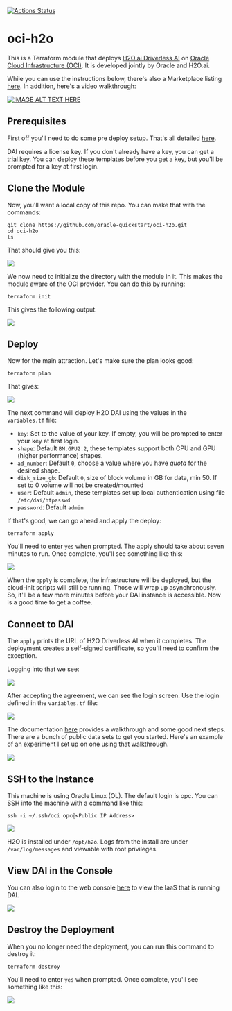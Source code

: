 [![Actions Status](https://github.com/oci-quickstart/oci-h2o/workflows/OCI-Marketplace/badge.svg)](https://github.com/oci-quickstart/oci-h2o/actions)

# oci-h2o

This is a Terraform module that deploys [H2O.ai Driverless AI](https://www.h2o.ai/products/) on [Oracle Cloud Infrastructure (OCI)](https://cloud.oracle.com/en_US/cloud-infrastructure).  It is developed jointly by Oracle and H2O.ai.

While you can use the instructions below, there's also a Marketplace listing [here](https://cloudmarketplace.oracle.com/marketplace/en_US/listing/59502906).  In addition, here's a video walkthrough:

[![IMAGE ALT TEXT HERE](https://img.youtube.com/vi/wFhR3gip4ko/0.jpg)](https://www.youtube.com/watch?v=wFhR3gip4ko)

## Prerequisites
First off you'll need to do some pre deploy setup.  That's all detailed [here](https://github.com/oracle/oci-quickstart-prerequisites).

DAI requires a license key. If you don't already have a key, you can get a [trial key](https://www.h2o.ai/try-driverless-ai/). You can deploy these templates before you get a key, but you'll be prompted for a key at first login.

## Clone the Module
Now, you'll want a local copy of this repo. You can make that with the commands:

    git clone https://github.com/oracle-quickstart/oci-h2o.git
    cd oci-h2o
    ls

That should give you this:

![](./images/01%20-%20git%20clone.png)

We now need to initialize the directory with the module in it.  This makes the module aware of the OCI provider.  You can do this by running:

    terraform init

This gives the following output:

![](./images/02%20-%20terraform%20init.png)

## Deploy
Now for the main attraction.  Let's make sure the plan looks good:

    terraform plan

That gives:

![](./images/03%20-%20terraform%20plan.png)

The next command will deploy H2O DAI using the values in the `variables.tf` file:
- `key`: Set to the value of your key. If empty, you will be prompted to enter your key at first login.
- `shape`: Default `BM.GPU2.2`, these templates support both CPU and GPU (higher performance) shapes.
- `ad_number`: Default `0`, choose a value where you have *quota* for the desired shape.
- `disk_size_gb`: Default `0`, size of block volume in GB for data, min 50. If set to 0 volume will not be created/mounted
- `user`: Default `admin`, these templates set up local authentication using file `/etc/dai/htpasswd`
- `password`: Default `admin`

If that's good, we can go ahead and apply the deploy:

    terraform apply

You'll need to enter `yes` when prompted.  The apply should take about seven minutes to run.  Once complete, you'll see something like this:

![](./images/04%20-%20terraform%20apply.png)

When the `apply` is complete, the infrastructure will be deployed, but the cloud-init scripts will still be running.  Those will wrap up asynchronously.  So, it'll be a few more minutes before your DAI instance is accessible.  Now is a good time to get a coffee.

## Connect to DAI

The `apply` prints the URL of H2O Driverless AI when it completes.  The deployment creates a self-signed certificate, so you'll need to confirm the exception.

Logging into that we see:

![](./images/05%20-%20agreement.png)

After accepting the agreement, we can see the login screen. Use the login defined in the `variables.tf` file:

![](./images/06%20-%20login.png)

The documentation [here](http://docs.h2o.ai/driverless-ai/latest-stable/docs/userguide/launching.html) provides a walkthrough and some good next steps.  There are a bunch of public data sets to get you started.  Here's an example of an experiment I set up on one using that walkthrough.

![](./images/07%20-%20experiment.png)

## SSH to the Instance
This machine is using Oracle Linux (OL).  The default login is opc.  You can SSH into the machine with a command like this:

    ssh -i ~/.ssh/oci opc@<Public IP Address>

![](./images/08%20-%20ssh.png)

H2O is installed under `/opt/h2o`.  Logs from the install are under `/var/log/messages` and viewable with root privileges.

## View DAI in the Console
You can also login to the web console [here](https://console.us-ashburn-1.oraclecloud.com/a/compute/instances) to view the IaaS that is running DAI.

![](./images/09%20-%20console.png)

## Destroy the Deployment
When you no longer need the deployment, you can run this command to destroy it:

    terraform destroy

You'll need to enter `yes` when prompted.  Once complete, you'll see something like this:

![](./images/10%20-%20terraform%20destroy.png)
